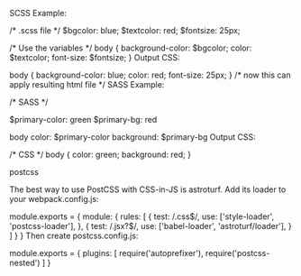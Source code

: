 SCSS Example: 
 

/* .scss file */
$bgcolor: blue;
$textcolor: red;
$fontsize: 25px;
  
/* Use the variables */
body {
  background-color: $bgcolor;
  color: $textcolor;
  font-size: $fontsize;
}
Output CSS: 
 

body {
  background-color: blue;
  color: red;
  font-size: 25px;
}
/* now this can apply resulting html file */
SASS Example: 

/* SASS */
  
$primary-color: green
$primary-bg: red
  
body 
  color: $primary-color
  background: $primary-bg
Output CSS:

/* CSS */
body {
  color: green;
  background: red;
}


postcss

The best way to use PostCSS with CSS-in-JS is astroturf. Add its loader to your webpack.config.js:

module.exports = {
  module: {
    rules: [
      {
        test: /\.css$/,
        use: ['style-loader', 'postcss-loader'],
      },
      {
        test: /\.jsx?$/,
        use: ['babel-loader', 'astroturf/loader'],
      }
    ]
  }
}
Then create postcss.config.js:

module.exports = {
  plugins: [
    require('autoprefixer'),
    require('postcss-nested')
  ]
}

